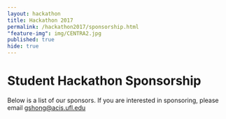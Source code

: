 ```yaml
---
layout: hackathon
title: Hackathon 2017
permalink: /hackathon2017/sponsorship.html
"feature-img": img/CENTRA2.jpg
published: true
hide: true
---
```


# Student Hackathon Sponsorship

Below is a list of our sponsors. If you are interested in sponsoring, please 
email [gshong@acis.ufl.edu](mailto://gshong@acis.ufl.edu)
